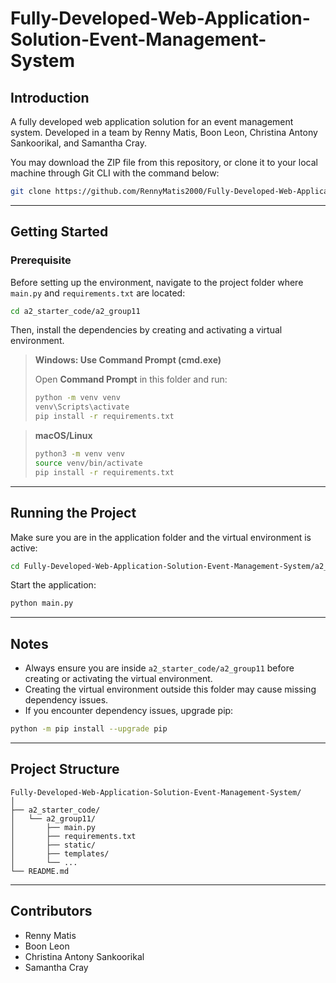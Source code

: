 # Fully-Developed-Web-Application-Solution-Event-Management-System

## Introduction

A fully developed web application solution for an event management system. Developed in a team by Renny Matis, Boon Leon, Christina Antony Sankoorikal, and Samantha Cray.

You may download the ZIP file from this repository, or clone it to your local machine through Git CLI with the command below:

```bash
git clone https://github.com/RennyMatis2000/Fully-Developed-Web-Application-Solution-Event-Management-System.git
```

---

## Getting Started

### Prerequisite

Before setting up the environment, navigate to the project folder where `main.py` and `requirements.txt` are located:

```bash
cd a2_starter_code/a2_group11
```

Then, install the dependencies by creating and activating a virtual environment.

> **Windows: Use Command Prompt (cmd.exe)**
>
> Open **Command Prompt** in this folder and run:
> ```cmd
> python -m venv venv
> venv\Scripts\activate
> pip install -r requirements.txt
> ```

> **macOS/Linux**
> ```bash
> python3 -m venv venv
> source venv/bin/activate
> pip install -r requirements.txt
> ```

---

## Running the Project

Make sure you are in the application folder and the virtual environment is active:

```bash
cd Fully-Developed-Web-Application-Solution-Event-Management-System/a2_starter_code/a2_group11
```

Start the application:

```bash
python main.py
```

---

## Notes

- Always ensure you are inside `a2_starter_code/a2_group11` before creating or activating the virtual environment.
- Creating the virtual environment outside this folder may cause missing dependency issues.
- If you encounter dependency issues, upgrade pip:

```bash
python -m pip install --upgrade pip
```

---

## Project Structure

```plaintext
Fully-Developed-Web-Application-Solution-Event-Management-System/
│
├── a2_starter_code/
│   └── a2_group11/
│       ├── main.py
│       ├── requirements.txt
│       ├── static/
│       ├── templates/
│       └── ...
└── README.md
```

---

## Contributors

- Renny Matis  
- Boon Leon  
- Christina Antony Sankoorikal  
- Samantha Cray
